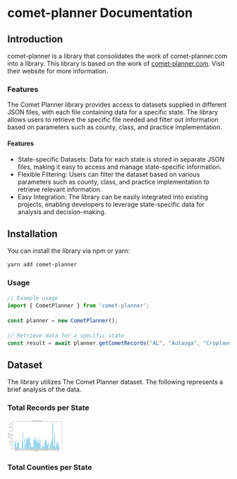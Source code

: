 # comet-planner Documentation

## Introduction

comet-planner is a library that consolidates the work of comet-planner.com into a library.
This library is based on the work of [comet-planner.com](http://comet-planner.com/). Visit their website for more information.

### Features

The Comet Planner library provides access to datasets supplied in different JSON files, with each file containing data for a specific state. The library allows users to retrieve the specific file needed and filter out information based on parameters such as county, class, and practice implementation.

#### Features

* State-specific Datasets: Data for each state is stored in separate JSON files, making it easy to access and manage state-specific information.
* Flexible Filtering: Users can filter the dataset based on various parameters such as county, class, and practice implementation to retrieve relevant information.
* Easy Integration: The library can be easily integrated into existing projects, enabling developers to leverage state-specific data for analysis and decision-making.

## Installation

You can install the library via npm or yarn:

```bash
yarn add comet-planner
```

### Usage

```typescript
// Example usage
import { CometPlanner } from 'comet-planner';

const planner = new CometPlanner();

// Retrieve data for a specific state
const result = await planner.getCometRecords("AL", "Autauga", "Cropland Management");
```

## Dataset

The library utilizes The Comet Planner dataset. The following represents a brief analysis of the data.

### Total Records per State

<img height="75" src="https://raw.githubusercontent.com/Qlever-LLC/comet-planner/main/images/total_records_per_state.png" align="middle">

### Total Counties per State
